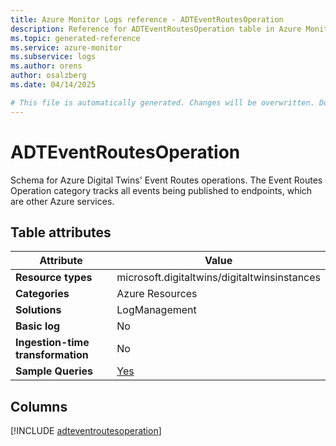 ```yaml
---
title: Azure Monitor Logs reference - ADTEventRoutesOperation
description: Reference for ADTEventRoutesOperation table in Azure Monitor Logs.
ms.topic: generated-reference
ms.service: azure-monitor
ms.subservice: logs
ms.author: orens
author: osalzberg
ms.date: 04/14/2025

# This file is automatically generated. Changes will be overwritten. Do not change this file directly.
---
```


# ADTEventRoutesOperation

Schema for Azure Digital Twins' Event Routes operations. The Event Routes Operation category tracks all events being published to endpoints, which are other Azure services.


## Table attributes

|Attribute|Value|
|---|---|
|**Resource types**|microsoft.digitaltwins/digitaltwinsinstances|
|**Categories**|Azure Resources|
|**Solutions**| LogManagement|
|**Basic log**|No|
|**Ingestion-time transformation**|No|
|**Sample Queries**|[Yes](/azure/azure-monitor/reference/queries/adteventroutesoperation)|



## Columns
  
[!INCLUDE [adteventroutesoperation](~/reusable-content/ce-skilling/azure/includes/azure-monitor/reference/tables/adteventroutesoperation-include.md)]
